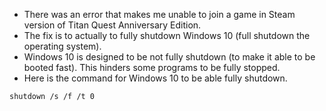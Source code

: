 * There was an error that makes me unable to join a game in Steam version of Titan Quest Anniversary Edition.
* The fix is to actually to fully shutdown Windows 10 (full shutdown the operating system).
* Windows 10 is designed to be not fully shutdown (to make it able to be booted fast). This hinders some programs to be fully stopped.
* Here is the command for Windows 10 to be able fully shutdown.

```markdown
shutdown /s /f /t 0
```